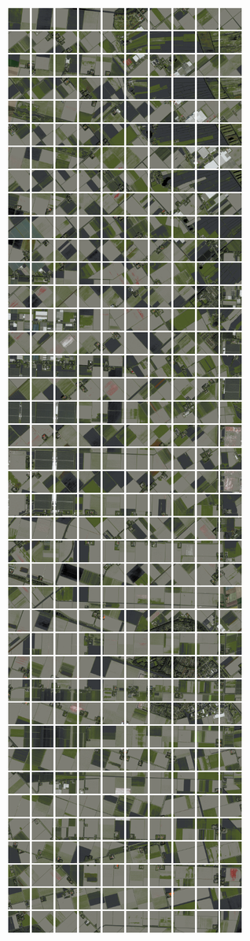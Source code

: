 <html>
<div>
<img src="https://github.com/HakkaTjakka/NL_TILE_MAP/blob/main/18/634/-1058/r.6340.-10580.png" height="44" width="44">
<img src="https://github.com/HakkaTjakka/NL_TILE_MAP/blob/main/18/634/-1058/r.6341.-10580.png" height="44" width="44">
<img src="https://github.com/HakkaTjakka/NL_TILE_MAP/blob/main/18/634/-1058/r.6342.-10580.png" height="44" width="44">
<img src="https://github.com/HakkaTjakka/NL_TILE_MAP/blob/main/18/634/-1058/r.6343.-10580.png" height="44" width="44">
<img src="https://github.com/HakkaTjakka/NL_TILE_MAP/blob/main/18/634/-1058/r.6344.-10580.png" height="44" width="44">
<img src="https://github.com/HakkaTjakka/NL_TILE_MAP/blob/main/18/634/-1058/r.6345.-10580.png" height="44" width="44">
<img src="https://github.com/HakkaTjakka/NL_TILE_MAP/blob/main/18/634/-1058/r.6346.-10580.png" height="44" width="44">
<img src="https://github.com/HakkaTjakka/NL_TILE_MAP/blob/main/18/634/-1058/r.6347.-10580.png" height="44" width="44">
<img src="https://github.com/HakkaTjakka/NL_TILE_MAP/blob/main/18/634/-1058/r.6348.-10580.png" height="44" width="44">
<img src="https://github.com/HakkaTjakka/NL_TILE_MAP/blob/main/18/634/-1058/r.6349.-10580.png" height="44" width="44">
<img src="https://github.com/HakkaTjakka/NL_TILE_MAP/blob/main/18/635/-1058/r.6350.-10580.png" height="44" width="44">
<img src="https://github.com/HakkaTjakka/NL_TILE_MAP/blob/main/18/635/-1058/r.6351.-10580.png" height="44" width="44">
<img src="https://github.com/HakkaTjakka/NL_TILE_MAP/blob/main/18/635/-1058/r.6352.-10580.png" height="44" width="44">
<img src="https://github.com/HakkaTjakka/NL_TILE_MAP/blob/main/18/635/-1058/r.6353.-10580.png" height="44" width="44">
<img src="https://github.com/HakkaTjakka/NL_TILE_MAP/blob/main/18/635/-1058/r.6354.-10580.png" height="44" width="44">
<img src="https://github.com/HakkaTjakka/NL_TILE_MAP/blob/main/18/635/-1058/r.6355.-10580.png" height="44" width="44">
<img src="https://github.com/HakkaTjakka/NL_TILE_MAP/blob/main/18/635/-1058/r.6356.-10580.png" height="44" width="44">
<img src="https://github.com/HakkaTjakka/NL_TILE_MAP/blob/main/18/635/-1058/r.6357.-10580.png" height="44" width="44">
<img src="https://github.com/HakkaTjakka/NL_TILE_MAP/blob/main/18/635/-1058/r.6358.-10580.png" height="44" width="44">
<img src="https://github.com/HakkaTjakka/NL_TILE_MAP/blob/main/18/635/-1058/r.6359.-10580.png" height="44" width="44">
<br>
<img src="https://github.com/HakkaTjakka/NL_TILE_MAP/blob/main/18/634/-1058/r.6340.-10579.png" height="44" width="44">
<img src="https://github.com/HakkaTjakka/NL_TILE_MAP/blob/main/18/634/-1058/r.6341.-10579.png" height="44" width="44">
<img src="https://github.com/HakkaTjakka/NL_TILE_MAP/blob/main/18/634/-1058/r.6342.-10579.png" height="44" width="44">
<img src="https://github.com/HakkaTjakka/NL_TILE_MAP/blob/main/18/634/-1058/r.6343.-10579.png" height="44" width="44">
<img src="https://github.com/HakkaTjakka/NL_TILE_MAP/blob/main/18/634/-1058/r.6344.-10579.png" height="44" width="44">
<img src="https://github.com/HakkaTjakka/NL_TILE_MAP/blob/main/18/634/-1058/r.6345.-10579.png" height="44" width="44">
<img src="https://github.com/HakkaTjakka/NL_TILE_MAP/blob/main/18/634/-1058/r.6346.-10579.png" height="44" width="44">
<img src="https://github.com/HakkaTjakka/NL_TILE_MAP/blob/main/18/634/-1058/r.6347.-10579.png" height="44" width="44">
<img src="https://github.com/HakkaTjakka/NL_TILE_MAP/blob/main/18/634/-1058/r.6348.-10579.png" height="44" width="44">
<img src="https://github.com/HakkaTjakka/NL_TILE_MAP/blob/main/18/634/-1058/r.6349.-10579.png" height="44" width="44">
<img src="https://github.com/HakkaTjakka/NL_TILE_MAP/blob/main/18/635/-1058/r.6350.-10579.png" height="44" width="44">
<img src="https://github.com/HakkaTjakka/NL_TILE_MAP/blob/main/18/635/-1058/r.6351.-10579.png" height="44" width="44">
<img src="https://github.com/HakkaTjakka/NL_TILE_MAP/blob/main/18/635/-1058/r.6352.-10579.png" height="44" width="44">
<img src="https://github.com/HakkaTjakka/NL_TILE_MAP/blob/main/18/635/-1058/r.6353.-10579.png" height="44" width="44">
<img src="https://github.com/HakkaTjakka/NL_TILE_MAP/blob/main/18/635/-1058/r.6354.-10579.png" height="44" width="44">
<img src="https://github.com/HakkaTjakka/NL_TILE_MAP/blob/main/18/635/-1058/r.6355.-10579.png" height="44" width="44">
<img src="https://github.com/HakkaTjakka/NL_TILE_MAP/blob/main/18/635/-1058/r.6356.-10579.png" height="44" width="44">
<img src="https://github.com/HakkaTjakka/NL_TILE_MAP/blob/main/18/635/-1058/r.6357.-10579.png" height="44" width="44">
<img src="https://github.com/HakkaTjakka/NL_TILE_MAP/blob/main/18/635/-1058/r.6358.-10579.png" height="44" width="44">
<img src="https://github.com/HakkaTjakka/NL_TILE_MAP/blob/main/18/635/-1058/r.6359.-10579.png" height="44" width="44">
<br>
<img src="https://github.com/HakkaTjakka/NL_TILE_MAP/blob/main/18/634/-1058/r.6340.-10578.png" height="44" width="44">
<img src="https://github.com/HakkaTjakka/NL_TILE_MAP/blob/main/18/634/-1058/r.6341.-10578.png" height="44" width="44">
<img src="https://github.com/HakkaTjakka/NL_TILE_MAP/blob/main/18/634/-1058/r.6342.-10578.png" height="44" width="44">
<img src="https://github.com/HakkaTjakka/NL_TILE_MAP/blob/main/18/634/-1058/r.6343.-10578.png" height="44" width="44">
<img src="https://github.com/HakkaTjakka/NL_TILE_MAP/blob/main/18/634/-1058/r.6344.-10578.png" height="44" width="44">
<img src="https://github.com/HakkaTjakka/NL_TILE_MAP/blob/main/18/634/-1058/r.6345.-10578.png" height="44" width="44">
<img src="https://github.com/HakkaTjakka/NL_TILE_MAP/blob/main/18/634/-1058/r.6346.-10578.png" height="44" width="44">
<img src="https://github.com/HakkaTjakka/NL_TILE_MAP/blob/main/18/634/-1058/r.6347.-10578.png" height="44" width="44">
<img src="https://github.com/HakkaTjakka/NL_TILE_MAP/blob/main/18/634/-1058/r.6348.-10578.png" height="44" width="44">
<img src="https://github.com/HakkaTjakka/NL_TILE_MAP/blob/main/18/634/-1058/r.6349.-10578.png" height="44" width="44">
<img src="https://github.com/HakkaTjakka/NL_TILE_MAP/blob/main/18/635/-1058/r.6350.-10578.png" height="44" width="44">
<img src="https://github.com/HakkaTjakka/NL_TILE_MAP/blob/main/18/635/-1058/r.6351.-10578.png" height="44" width="44">
<img src="https://github.com/HakkaTjakka/NL_TILE_MAP/blob/main/18/635/-1058/r.6352.-10578.png" height="44" width="44">
<img src="https://github.com/HakkaTjakka/NL_TILE_MAP/blob/main/18/635/-1058/r.6353.-10578.png" height="44" width="44">
<img src="https://github.com/HakkaTjakka/NL_TILE_MAP/blob/main/18/635/-1058/r.6354.-10578.png" height="44" width="44">
<img src="https://github.com/HakkaTjakka/NL_TILE_MAP/blob/main/18/635/-1058/r.6355.-10578.png" height="44" width="44">
<img src="https://github.com/HakkaTjakka/NL_TILE_MAP/blob/main/18/635/-1058/r.6356.-10578.png" height="44" width="44">
<img src="https://github.com/HakkaTjakka/NL_TILE_MAP/blob/main/18/635/-1058/r.6357.-10578.png" height="44" width="44">
<img src="https://github.com/HakkaTjakka/NL_TILE_MAP/blob/main/18/635/-1058/r.6358.-10578.png" height="44" width="44">
<img src="https://github.com/HakkaTjakka/NL_TILE_MAP/blob/main/18/635/-1058/r.6359.-10578.png" height="44" width="44">
<br>
<img src="https://github.com/HakkaTjakka/NL_TILE_MAP/blob/main/18/634/-1058/r.6340.-10577.png" height="44" width="44">
<img src="https://github.com/HakkaTjakka/NL_TILE_MAP/blob/main/18/634/-1058/r.6341.-10577.png" height="44" width="44">
<img src="https://github.com/HakkaTjakka/NL_TILE_MAP/blob/main/18/634/-1058/r.6342.-10577.png" height="44" width="44">
<img src="https://github.com/HakkaTjakka/NL_TILE_MAP/blob/main/18/634/-1058/r.6343.-10577.png" height="44" width="44">
<img src="https://github.com/HakkaTjakka/NL_TILE_MAP/blob/main/18/634/-1058/r.6344.-10577.png" height="44" width="44">
<img src="https://github.com/HakkaTjakka/NL_TILE_MAP/blob/main/18/634/-1058/r.6345.-10577.png" height="44" width="44">
<img src="https://github.com/HakkaTjakka/NL_TILE_MAP/blob/main/18/634/-1058/r.6346.-10577.png" height="44" width="44">
<img src="https://github.com/HakkaTjakka/NL_TILE_MAP/blob/main/18/634/-1058/r.6347.-10577.png" height="44" width="44">
<img src="https://github.com/HakkaTjakka/NL_TILE_MAP/blob/main/18/634/-1058/r.6348.-10577.png" height="44" width="44">
<img src="https://github.com/HakkaTjakka/NL_TILE_MAP/blob/main/18/634/-1058/r.6349.-10577.png" height="44" width="44">
<img src="https://github.com/HakkaTjakka/NL_TILE_MAP/blob/main/18/635/-1058/r.6350.-10577.png" height="44" width="44">
<img src="https://github.com/HakkaTjakka/NL_TILE_MAP/blob/main/18/635/-1058/r.6351.-10577.png" height="44" width="44">
<img src="https://github.com/HakkaTjakka/NL_TILE_MAP/blob/main/18/635/-1058/r.6352.-10577.png" height="44" width="44">
<img src="https://github.com/HakkaTjakka/NL_TILE_MAP/blob/main/18/635/-1058/r.6353.-10577.png" height="44" width="44">
<img src="https://github.com/HakkaTjakka/NL_TILE_MAP/blob/main/18/635/-1058/r.6354.-10577.png" height="44" width="44">
<img src="https://github.com/HakkaTjakka/NL_TILE_MAP/blob/main/18/635/-1058/r.6355.-10577.png" height="44" width="44">
<img src="https://github.com/HakkaTjakka/NL_TILE_MAP/blob/main/18/635/-1058/r.6356.-10577.png" height="44" width="44">
<img src="https://github.com/HakkaTjakka/NL_TILE_MAP/blob/main/18/635/-1058/r.6357.-10577.png" height="44" width="44">
<img src="https://github.com/HakkaTjakka/NL_TILE_MAP/blob/main/18/635/-1058/r.6358.-10577.png" height="44" width="44">
<img src="https://github.com/HakkaTjakka/NL_TILE_MAP/blob/main/18/635/-1058/r.6359.-10577.png" height="44" width="44">
<br>
<img src="https://github.com/HakkaTjakka/NL_TILE_MAP/blob/main/18/634/-1058/r.6340.-10576.png" height="44" width="44">
<img src="https://github.com/HakkaTjakka/NL_TILE_MAP/blob/main/18/634/-1058/r.6341.-10576.png" height="44" width="44">
<img src="https://github.com/HakkaTjakka/NL_TILE_MAP/blob/main/18/634/-1058/r.6342.-10576.png" height="44" width="44">
<img src="https://github.com/HakkaTjakka/NL_TILE_MAP/blob/main/18/634/-1058/r.6343.-10576.png" height="44" width="44">
<img src="https://github.com/HakkaTjakka/NL_TILE_MAP/blob/main/18/634/-1058/r.6344.-10576.png" height="44" width="44">
<img src="https://github.com/HakkaTjakka/NL_TILE_MAP/blob/main/18/634/-1058/r.6345.-10576.png" height="44" width="44">
<img src="https://github.com/HakkaTjakka/NL_TILE_MAP/blob/main/18/634/-1058/r.6346.-10576.png" height="44" width="44">
<img src="https://github.com/HakkaTjakka/NL_TILE_MAP/blob/main/18/634/-1058/r.6347.-10576.png" height="44" width="44">
<img src="https://github.com/HakkaTjakka/NL_TILE_MAP/blob/main/18/634/-1058/r.6348.-10576.png" height="44" width="44">
<img src="https://github.com/HakkaTjakka/NL_TILE_MAP/blob/main/18/634/-1058/r.6349.-10576.png" height="44" width="44">
<img src="https://github.com/HakkaTjakka/NL_TILE_MAP/blob/main/18/635/-1058/r.6350.-10576.png" height="44" width="44">
<img src="https://github.com/HakkaTjakka/NL_TILE_MAP/blob/main/18/635/-1058/r.6351.-10576.png" height="44" width="44">
<img src="https://github.com/HakkaTjakka/NL_TILE_MAP/blob/main/18/635/-1058/r.6352.-10576.png" height="44" width="44">
<img src="https://github.com/HakkaTjakka/NL_TILE_MAP/blob/main/18/635/-1058/r.6353.-10576.png" height="44" width="44">
<img src="https://github.com/HakkaTjakka/NL_TILE_MAP/blob/main/18/635/-1058/r.6354.-10576.png" height="44" width="44">
<img src="https://github.com/HakkaTjakka/NL_TILE_MAP/blob/main/18/635/-1058/r.6355.-10576.png" height="44" width="44">
<img src="https://github.com/HakkaTjakka/NL_TILE_MAP/blob/main/18/635/-1058/r.6356.-10576.png" height="44" width="44">
<img src="https://github.com/HakkaTjakka/NL_TILE_MAP/blob/main/18/635/-1058/r.6357.-10576.png" height="44" width="44">
<img src="https://github.com/HakkaTjakka/NL_TILE_MAP/blob/main/18/635/-1058/r.6358.-10576.png" height="44" width="44">
<img src="https://github.com/HakkaTjakka/NL_TILE_MAP/blob/main/18/635/-1058/r.6359.-10576.png" height="44" width="44">
<br>
<img src="https://github.com/HakkaTjakka/NL_TILE_MAP/blob/main/18/634/-1058/r.6340.-10575.png" height="44" width="44">
<img src="https://github.com/HakkaTjakka/NL_TILE_MAP/blob/main/18/634/-1058/r.6341.-10575.png" height="44" width="44">
<img src="https://github.com/HakkaTjakka/NL_TILE_MAP/blob/main/18/634/-1058/r.6342.-10575.png" height="44" width="44">
<img src="https://github.com/HakkaTjakka/NL_TILE_MAP/blob/main/18/634/-1058/r.6343.-10575.png" height="44" width="44">
<img src="https://github.com/HakkaTjakka/NL_TILE_MAP/blob/main/18/634/-1058/r.6344.-10575.png" height="44" width="44">
<img src="https://github.com/HakkaTjakka/NL_TILE_MAP/blob/main/18/634/-1058/r.6345.-10575.png" height="44" width="44">
<img src="https://github.com/HakkaTjakka/NL_TILE_MAP/blob/main/18/634/-1058/r.6346.-10575.png" height="44" width="44">
<img src="https://github.com/HakkaTjakka/NL_TILE_MAP/blob/main/18/634/-1058/r.6347.-10575.png" height="44" width="44">
<img src="https://github.com/HakkaTjakka/NL_TILE_MAP/blob/main/18/634/-1058/r.6348.-10575.png" height="44" width="44">
<img src="https://github.com/HakkaTjakka/NL_TILE_MAP/blob/main/18/634/-1058/r.6349.-10575.png" height="44" width="44">
<img src="https://github.com/HakkaTjakka/NL_TILE_MAP/blob/main/18/635/-1058/r.6350.-10575.png" height="44" width="44">
<img src="https://github.com/HakkaTjakka/NL_TILE_MAP/blob/main/18/635/-1058/r.6351.-10575.png" height="44" width="44">
<img src="https://github.com/HakkaTjakka/NL_TILE_MAP/blob/main/18/635/-1058/r.6352.-10575.png" height="44" width="44">
<img src="https://github.com/HakkaTjakka/NL_TILE_MAP/blob/main/18/635/-1058/r.6353.-10575.png" height="44" width="44">
<img src="https://github.com/HakkaTjakka/NL_TILE_MAP/blob/main/18/635/-1058/r.6354.-10575.png" height="44" width="44">
<img src="https://github.com/HakkaTjakka/NL_TILE_MAP/blob/main/18/635/-1058/r.6355.-10575.png" height="44" width="44">
<img src="https://github.com/HakkaTjakka/NL_TILE_MAP/blob/main/18/635/-1058/r.6356.-10575.png" height="44" width="44">
<img src="https://github.com/HakkaTjakka/NL_TILE_MAP/blob/main/18/635/-1058/r.6357.-10575.png" height="44" width="44">
<img src="https://github.com/HakkaTjakka/NL_TILE_MAP/blob/main/18/635/-1058/r.6358.-10575.png" height="44" width="44">
<img src="https://github.com/HakkaTjakka/NL_TILE_MAP/blob/main/18/635/-1058/r.6359.-10575.png" height="44" width="44">
<br>
<img src="https://github.com/HakkaTjakka/NL_TILE_MAP/blob/main/18/634/-1058/r.6340.-10574.png" height="44" width="44">
<img src="https://github.com/HakkaTjakka/NL_TILE_MAP/blob/main/18/634/-1058/r.6341.-10574.png" height="44" width="44">
<img src="https://github.com/HakkaTjakka/NL_TILE_MAP/blob/main/18/634/-1058/r.6342.-10574.png" height="44" width="44">
<img src="https://github.com/HakkaTjakka/NL_TILE_MAP/blob/main/18/634/-1058/r.6343.-10574.png" height="44" width="44">
<img src="https://github.com/HakkaTjakka/NL_TILE_MAP/blob/main/18/634/-1058/r.6344.-10574.png" height="44" width="44">
<img src="https://github.com/HakkaTjakka/NL_TILE_MAP/blob/main/18/634/-1058/r.6345.-10574.png" height="44" width="44">
<img src="https://github.com/HakkaTjakka/NL_TILE_MAP/blob/main/18/634/-1058/r.6346.-10574.png" height="44" width="44">
<img src="https://github.com/HakkaTjakka/NL_TILE_MAP/blob/main/18/634/-1058/r.6347.-10574.png" height="44" width="44">
<img src="https://github.com/HakkaTjakka/NL_TILE_MAP/blob/main/18/634/-1058/r.6348.-10574.png" height="44" width="44">
<img src="https://github.com/HakkaTjakka/NL_TILE_MAP/blob/main/18/634/-1058/r.6349.-10574.png" height="44" width="44">
<img src="https://github.com/HakkaTjakka/NL_TILE_MAP/blob/main/18/635/-1058/r.6350.-10574.png" height="44" width="44">
<img src="https://github.com/HakkaTjakka/NL_TILE_MAP/blob/main/18/635/-1058/r.6351.-10574.png" height="44" width="44">
<img src="https://github.com/HakkaTjakka/NL_TILE_MAP/blob/main/18/635/-1058/r.6352.-10574.png" height="44" width="44">
<img src="https://github.com/HakkaTjakka/NL_TILE_MAP/blob/main/18/635/-1058/r.6353.-10574.png" height="44" width="44">
<img src="https://github.com/HakkaTjakka/NL_TILE_MAP/blob/main/18/635/-1058/r.6354.-10574.png" height="44" width="44">
<img src="https://github.com/HakkaTjakka/NL_TILE_MAP/blob/main/18/635/-1058/r.6355.-10574.png" height="44" width="44">
<img src="https://github.com/HakkaTjakka/NL_TILE_MAP/blob/main/18/635/-1058/r.6356.-10574.png" height="44" width="44">
<img src="https://github.com/HakkaTjakka/NL_TILE_MAP/blob/main/18/635/-1058/r.6357.-10574.png" height="44" width="44">
<img src="https://github.com/HakkaTjakka/NL_TILE_MAP/blob/main/18/635/-1058/r.6358.-10574.png" height="44" width="44">
<img src="https://github.com/HakkaTjakka/NL_TILE_MAP/blob/main/18/635/-1058/r.6359.-10574.png" height="44" width="44">
<br>
<img src="https://github.com/HakkaTjakka/NL_TILE_MAP/blob/main/18/634/-1058/r.6340.-10573.png" height="44" width="44">
<img src="https://github.com/HakkaTjakka/NL_TILE_MAP/blob/main/18/634/-1058/r.6341.-10573.png" height="44" width="44">
<img src="https://github.com/HakkaTjakka/NL_TILE_MAP/blob/main/18/634/-1058/r.6342.-10573.png" height="44" width="44">
<img src="https://github.com/HakkaTjakka/NL_TILE_MAP/blob/main/18/634/-1058/r.6343.-10573.png" height="44" width="44">
<img src="https://github.com/HakkaTjakka/NL_TILE_MAP/blob/main/18/634/-1058/r.6344.-10573.png" height="44" width="44">
<img src="https://github.com/HakkaTjakka/NL_TILE_MAP/blob/main/18/634/-1058/r.6345.-10573.png" height="44" width="44">
<img src="https://github.com/HakkaTjakka/NL_TILE_MAP/blob/main/18/634/-1058/r.6346.-10573.png" height="44" width="44">
<img src="https://github.com/HakkaTjakka/NL_TILE_MAP/blob/main/18/634/-1058/r.6347.-10573.png" height="44" width="44">
<img src="https://github.com/HakkaTjakka/NL_TILE_MAP/blob/main/18/634/-1058/r.6348.-10573.png" height="44" width="44">
<img src="https://github.com/HakkaTjakka/NL_TILE_MAP/blob/main/18/634/-1058/r.6349.-10573.png" height="44" width="44">
<img src="https://github.com/HakkaTjakka/NL_TILE_MAP/blob/main/18/635/-1058/r.6350.-10573.png" height="44" width="44">
<img src="https://github.com/HakkaTjakka/NL_TILE_MAP/blob/main/18/635/-1058/r.6351.-10573.png" height="44" width="44">
<img src="https://github.com/HakkaTjakka/NL_TILE_MAP/blob/main/18/635/-1058/r.6352.-10573.png" height="44" width="44">
<img src="https://github.com/HakkaTjakka/NL_TILE_MAP/blob/main/18/635/-1058/r.6353.-10573.png" height="44" width="44">
<img src="https://github.com/HakkaTjakka/NL_TILE_MAP/blob/main/18/635/-1058/r.6354.-10573.png" height="44" width="44">
<img src="https://github.com/HakkaTjakka/NL_TILE_MAP/blob/main/18/635/-1058/r.6355.-10573.png" height="44" width="44">
<img src="https://github.com/HakkaTjakka/NL_TILE_MAP/blob/main/18/635/-1058/r.6356.-10573.png" height="44" width="44">
<img src="https://github.com/HakkaTjakka/NL_TILE_MAP/blob/main/18/635/-1058/r.6357.-10573.png" height="44" width="44">
<img src="https://github.com/HakkaTjakka/NL_TILE_MAP/blob/main/18/635/-1058/r.6358.-10573.png" height="44" width="44">
<img src="https://github.com/HakkaTjakka/NL_TILE_MAP/blob/main/18/635/-1058/r.6359.-10573.png" height="44" width="44">
<br>
<img src="https://github.com/HakkaTjakka/NL_TILE_MAP/blob/main/18/634/-1058/r.6340.-10572.png" height="44" width="44">
<img src="https://github.com/HakkaTjakka/NL_TILE_MAP/blob/main/18/634/-1058/r.6341.-10572.png" height="44" width="44">
<img src="https://github.com/HakkaTjakka/NL_TILE_MAP/blob/main/18/634/-1058/r.6342.-10572.png" height="44" width="44">
<img src="https://github.com/HakkaTjakka/NL_TILE_MAP/blob/main/18/634/-1058/r.6343.-10572.png" height="44" width="44">
<img src="https://github.com/HakkaTjakka/NL_TILE_MAP/blob/main/18/634/-1058/r.6344.-10572.png" height="44" width="44">
<img src="https://github.com/HakkaTjakka/NL_TILE_MAP/blob/main/18/634/-1058/r.6345.-10572.png" height="44" width="44">
<img src="https://github.com/HakkaTjakka/NL_TILE_MAP/blob/main/18/634/-1058/r.6346.-10572.png" height="44" width="44">
<img src="https://github.com/HakkaTjakka/NL_TILE_MAP/blob/main/18/634/-1058/r.6347.-10572.png" height="44" width="44">
<img src="https://github.com/HakkaTjakka/NL_TILE_MAP/blob/main/18/634/-1058/r.6348.-10572.png" height="44" width="44">
<img src="https://github.com/HakkaTjakka/NL_TILE_MAP/blob/main/18/634/-1058/r.6349.-10572.png" height="44" width="44">
<img src="https://github.com/HakkaTjakka/NL_TILE_MAP/blob/main/18/635/-1058/r.6350.-10572.png" height="44" width="44">
<img src="https://github.com/HakkaTjakka/NL_TILE_MAP/blob/main/18/635/-1058/r.6351.-10572.png" height="44" width="44">
<img src="https://github.com/HakkaTjakka/NL_TILE_MAP/blob/main/18/635/-1058/r.6352.-10572.png" height="44" width="44">
<img src="https://github.com/HakkaTjakka/NL_TILE_MAP/blob/main/18/635/-1058/r.6353.-10572.png" height="44" width="44">
<img src="https://github.com/HakkaTjakka/NL_TILE_MAP/blob/main/18/635/-1058/r.6354.-10572.png" height="44" width="44">
<img src="https://github.com/HakkaTjakka/NL_TILE_MAP/blob/main/18/635/-1058/r.6355.-10572.png" height="44" width="44">
<img src="https://github.com/HakkaTjakka/NL_TILE_MAP/blob/main/18/635/-1058/r.6356.-10572.png" height="44" width="44">
<img src="https://github.com/HakkaTjakka/NL_TILE_MAP/blob/main/18/635/-1058/r.6357.-10572.png" height="44" width="44">
<img src="https://github.com/HakkaTjakka/NL_TILE_MAP/blob/main/18/635/-1058/r.6358.-10572.png" height="44" width="44">
<img src="https://github.com/HakkaTjakka/NL_TILE_MAP/blob/main/18/635/-1058/r.6359.-10572.png" height="44" width="44">
<br>
<img src="https://github.com/HakkaTjakka/NL_TILE_MAP/blob/main/18/634/-1058/r.6340.-10571.png" height="44" width="44">
<img src="https://github.com/HakkaTjakka/NL_TILE_MAP/blob/main/18/634/-1058/r.6341.-10571.png" height="44" width="44">
<img src="https://github.com/HakkaTjakka/NL_TILE_MAP/blob/main/18/634/-1058/r.6342.-10571.png" height="44" width="44">
<img src="https://github.com/HakkaTjakka/NL_TILE_MAP/blob/main/18/634/-1058/r.6343.-10571.png" height="44" width="44">
<img src="https://github.com/HakkaTjakka/NL_TILE_MAP/blob/main/18/634/-1058/r.6344.-10571.png" height="44" width="44">
<img src="https://github.com/HakkaTjakka/NL_TILE_MAP/blob/main/18/634/-1058/r.6345.-10571.png" height="44" width="44">
<img src="https://github.com/HakkaTjakka/NL_TILE_MAP/blob/main/18/634/-1058/r.6346.-10571.png" height="44" width="44">
<img src="https://github.com/HakkaTjakka/NL_TILE_MAP/blob/main/18/634/-1058/r.6347.-10571.png" height="44" width="44">
<img src="https://github.com/HakkaTjakka/NL_TILE_MAP/blob/main/18/634/-1058/r.6348.-10571.png" height="44" width="44">
<img src="https://github.com/HakkaTjakka/NL_TILE_MAP/blob/main/18/634/-1058/r.6349.-10571.png" height="44" width="44">
<img src="https://github.com/HakkaTjakka/NL_TILE_MAP/blob/main/18/635/-1058/r.6350.-10571.png" height="44" width="44">
<img src="https://github.com/HakkaTjakka/NL_TILE_MAP/blob/main/18/635/-1058/r.6351.-10571.png" height="44" width="44">
<img src="https://github.com/HakkaTjakka/NL_TILE_MAP/blob/main/18/635/-1058/r.6352.-10571.png" height="44" width="44">
<img src="https://github.com/HakkaTjakka/NL_TILE_MAP/blob/main/18/635/-1058/r.6353.-10571.png" height="44" width="44">
<img src="https://github.com/HakkaTjakka/NL_TILE_MAP/blob/main/18/635/-1058/r.6354.-10571.png" height="44" width="44">
<img src="https://github.com/HakkaTjakka/NL_TILE_MAP/blob/main/18/635/-1058/r.6355.-10571.png" height="44" width="44">
<img src="https://github.com/HakkaTjakka/NL_TILE_MAP/blob/main/18/635/-1058/r.6356.-10571.png" height="44" width="44">
<img src="https://github.com/HakkaTjakka/NL_TILE_MAP/blob/main/18/635/-1058/r.6357.-10571.png" height="44" width="44">
<img src="https://github.com/HakkaTjakka/NL_TILE_MAP/blob/main/18/635/-1058/r.6358.-10571.png" height="44" width="44">
<img src="https://github.com/HakkaTjakka/NL_TILE_MAP/blob/main/18/635/-1058/r.6359.-10571.png" height="44" width="44">
<br>
<img src="https://github.com/HakkaTjakka/NL_TILE_MAP/blob/main/18/634/-1057/r.6340.-10570.png" height="44" width="44">
<img src="https://github.com/HakkaTjakka/NL_TILE_MAP/blob/main/18/634/-1057/r.6341.-10570.png" height="44" width="44">
<img src="https://github.com/HakkaTjakka/NL_TILE_MAP/blob/main/18/634/-1057/r.6342.-10570.png" height="44" width="44">
<img src="https://github.com/HakkaTjakka/NL_TILE_MAP/blob/main/18/634/-1057/r.6343.-10570.png" height="44" width="44">
<img src="https://github.com/HakkaTjakka/NL_TILE_MAP/blob/main/18/634/-1057/r.6344.-10570.png" height="44" width="44">
<img src="https://github.com/HakkaTjakka/NL_TILE_MAP/blob/main/18/634/-1057/r.6345.-10570.png" height="44" width="44">
<img src="https://github.com/HakkaTjakka/NL_TILE_MAP/blob/main/18/634/-1057/r.6346.-10570.png" height="44" width="44">
<img src="https://github.com/HakkaTjakka/NL_TILE_MAP/blob/main/18/634/-1057/r.6347.-10570.png" height="44" width="44">
<img src="https://github.com/HakkaTjakka/NL_TILE_MAP/blob/main/18/634/-1057/r.6348.-10570.png" height="44" width="44">
<img src="https://github.com/HakkaTjakka/NL_TILE_MAP/blob/main/18/634/-1057/r.6349.-10570.png" height="44" width="44">
<img src="https://github.com/HakkaTjakka/NL_TILE_MAP/blob/main/18/635/-1057/r.6350.-10570.png" height="44" width="44">
<img src="https://github.com/HakkaTjakka/NL_TILE_MAP/blob/main/18/635/-1057/r.6351.-10570.png" height="44" width="44">
<img src="https://github.com/HakkaTjakka/NL_TILE_MAP/blob/main/18/635/-1057/r.6352.-10570.png" height="44" width="44">
<img src="https://github.com/HakkaTjakka/NL_TILE_MAP/blob/main/18/635/-1057/r.6353.-10570.png" height="44" width="44">
<img src="https://github.com/HakkaTjakka/NL_TILE_MAP/blob/main/18/635/-1057/r.6354.-10570.png" height="44" width="44">
<img src="https://github.com/HakkaTjakka/NL_TILE_MAP/blob/main/18/635/-1057/r.6355.-10570.png" height="44" width="44">
<img src="https://github.com/HakkaTjakka/NL_TILE_MAP/blob/main/18/635/-1057/r.6356.-10570.png" height="44" width="44">
<img src="https://github.com/HakkaTjakka/NL_TILE_MAP/blob/main/18/635/-1057/r.6357.-10570.png" height="44" width="44">
<img src="https://github.com/HakkaTjakka/NL_TILE_MAP/blob/main/18/635/-1057/r.6358.-10570.png" height="44" width="44">
<img src="https://github.com/HakkaTjakka/NL_TILE_MAP/blob/main/18/635/-1057/r.6359.-10570.png" height="44" width="44">
<br>
<img src="https://github.com/HakkaTjakka/NL_TILE_MAP/blob/main/18/634/-1057/r.6340.-10569.png" height="44" width="44">
<img src="https://github.com/HakkaTjakka/NL_TILE_MAP/blob/main/18/634/-1057/r.6341.-10569.png" height="44" width="44">
<img src="https://github.com/HakkaTjakka/NL_TILE_MAP/blob/main/18/634/-1057/r.6342.-10569.png" height="44" width="44">
<img src="https://github.com/HakkaTjakka/NL_TILE_MAP/blob/main/18/634/-1057/r.6343.-10569.png" height="44" width="44">
<img src="https://github.com/HakkaTjakka/NL_TILE_MAP/blob/main/18/634/-1057/r.6344.-10569.png" height="44" width="44">
<img src="https://github.com/HakkaTjakka/NL_TILE_MAP/blob/main/18/634/-1057/r.6345.-10569.png" height="44" width="44">
<img src="https://github.com/HakkaTjakka/NL_TILE_MAP/blob/main/18/634/-1057/r.6346.-10569.png" height="44" width="44">
<img src="https://github.com/HakkaTjakka/NL_TILE_MAP/blob/main/18/634/-1057/r.6347.-10569.png" height="44" width="44">
<img src="https://github.com/HakkaTjakka/NL_TILE_MAP/blob/main/18/634/-1057/r.6348.-10569.png" height="44" width="44">
<img src="https://github.com/HakkaTjakka/NL_TILE_MAP/blob/main/18/634/-1057/r.6349.-10569.png" height="44" width="44">
<img src="https://github.com/HakkaTjakka/NL_TILE_MAP/blob/main/18/635/-1057/r.6350.-10569.png" height="44" width="44">
<img src="https://github.com/HakkaTjakka/NL_TILE_MAP/blob/main/18/635/-1057/r.6351.-10569.png" height="44" width="44">
<img src="https://github.com/HakkaTjakka/NL_TILE_MAP/blob/main/18/635/-1057/r.6352.-10569.png" height="44" width="44">
<img src="https://github.com/HakkaTjakka/NL_TILE_MAP/blob/main/18/635/-1057/r.6353.-10569.png" height="44" width="44">
<img src="https://github.com/HakkaTjakka/NL_TILE_MAP/blob/main/18/635/-1057/r.6354.-10569.png" height="44" width="44">
<img src="https://github.com/HakkaTjakka/NL_TILE_MAP/blob/main/18/635/-1057/r.6355.-10569.png" height="44" width="44">
<img src="https://github.com/HakkaTjakka/NL_TILE_MAP/blob/main/18/635/-1057/r.6356.-10569.png" height="44" width="44">
<img src="https://github.com/HakkaTjakka/NL_TILE_MAP/blob/main/18/635/-1057/r.6357.-10569.png" height="44" width="44">
<img src="https://github.com/HakkaTjakka/NL_TILE_MAP/blob/main/18/635/-1057/r.6358.-10569.png" height="44" width="44">
<img src="https://github.com/HakkaTjakka/NL_TILE_MAP/blob/main/18/635/-1057/r.6359.-10569.png" height="44" width="44">
<br>
<img src="https://github.com/HakkaTjakka/NL_TILE_MAP/blob/main/18/634/-1057/r.6340.-10568.png" height="44" width="44">
<img src="https://github.com/HakkaTjakka/NL_TILE_MAP/blob/main/18/634/-1057/r.6341.-10568.png" height="44" width="44">
<img src="https://github.com/HakkaTjakka/NL_TILE_MAP/blob/main/18/634/-1057/r.6342.-10568.png" height="44" width="44">
<img src="https://github.com/HakkaTjakka/NL_TILE_MAP/blob/main/18/634/-1057/r.6343.-10568.png" height="44" width="44">
<img src="https://github.com/HakkaTjakka/NL_TILE_MAP/blob/main/18/634/-1057/r.6344.-10568.png" height="44" width="44">
<img src="https://github.com/HakkaTjakka/NL_TILE_MAP/blob/main/18/634/-1057/r.6345.-10568.png" height="44" width="44">
<img src="https://github.com/HakkaTjakka/NL_TILE_MAP/blob/main/18/634/-1057/r.6346.-10568.png" height="44" width="44">
<img src="https://github.com/HakkaTjakka/NL_TILE_MAP/blob/main/18/634/-1057/r.6347.-10568.png" height="44" width="44">
<img src="https://github.com/HakkaTjakka/NL_TILE_MAP/blob/main/18/634/-1057/r.6348.-10568.png" height="44" width="44">
<img src="https://github.com/HakkaTjakka/NL_TILE_MAP/blob/main/18/634/-1057/r.6349.-10568.png" height="44" width="44">
<img src="https://github.com/HakkaTjakka/NL_TILE_MAP/blob/main/18/635/-1057/r.6350.-10568.png" height="44" width="44">
<img src="https://github.com/HakkaTjakka/NL_TILE_MAP/blob/main/18/635/-1057/r.6351.-10568.png" height="44" width="44">
<img src="https://github.com/HakkaTjakka/NL_TILE_MAP/blob/main/18/635/-1057/r.6352.-10568.png" height="44" width="44">
<img src="https://github.com/HakkaTjakka/NL_TILE_MAP/blob/main/18/635/-1057/r.6353.-10568.png" height="44" width="44">
<img src="https://github.com/HakkaTjakka/NL_TILE_MAP/blob/main/18/635/-1057/r.6354.-10568.png" height="44" width="44">
<img src="https://github.com/HakkaTjakka/NL_TILE_MAP/blob/main/18/635/-1057/r.6355.-10568.png" height="44" width="44">
<img src="https://github.com/HakkaTjakka/NL_TILE_MAP/blob/main/18/635/-1057/r.6356.-10568.png" height="44" width="44">
<img src="https://github.com/HakkaTjakka/NL_TILE_MAP/blob/main/18/635/-1057/r.6357.-10568.png" height="44" width="44">
<img src="https://github.com/HakkaTjakka/NL_TILE_MAP/blob/main/18/635/-1057/r.6358.-10568.png" height="44" width="44">
<img src="https://github.com/HakkaTjakka/NL_TILE_MAP/blob/main/18/635/-1057/r.6359.-10568.png" height="44" width="44">
<br>
<img src="https://github.com/HakkaTjakka/NL_TILE_MAP/blob/main/18/634/-1057/r.6340.-10567.png" height="44" width="44">
<img src="https://github.com/HakkaTjakka/NL_TILE_MAP/blob/main/18/634/-1057/r.6341.-10567.png" height="44" width="44">
<img src="https://github.com/HakkaTjakka/NL_TILE_MAP/blob/main/18/634/-1057/r.6342.-10567.png" height="44" width="44">
<img src="https://github.com/HakkaTjakka/NL_TILE_MAP/blob/main/18/634/-1057/r.6343.-10567.png" height="44" width="44">
<img src="https://github.com/HakkaTjakka/NL_TILE_MAP/blob/main/18/634/-1057/r.6344.-10567.png" height="44" width="44">
<img src="https://github.com/HakkaTjakka/NL_TILE_MAP/blob/main/18/634/-1057/r.6345.-10567.png" height="44" width="44">
<img src="https://github.com/HakkaTjakka/NL_TILE_MAP/blob/main/18/634/-1057/r.6346.-10567.png" height="44" width="44">
<img src="https://github.com/HakkaTjakka/NL_TILE_MAP/blob/main/18/634/-1057/r.6347.-10567.png" height="44" width="44">
<img src="https://github.com/HakkaTjakka/NL_TILE_MAP/blob/main/18/634/-1057/r.6348.-10567.png" height="44" width="44">
<img src="https://github.com/HakkaTjakka/NL_TILE_MAP/blob/main/18/634/-1057/r.6349.-10567.png" height="44" width="44">
<img src="https://github.com/HakkaTjakka/NL_TILE_MAP/blob/main/18/635/-1057/r.6350.-10567.png" height="44" width="44">
<img src="https://github.com/HakkaTjakka/NL_TILE_MAP/blob/main/18/635/-1057/r.6351.-10567.png" height="44" width="44">
<img src="https://github.com/HakkaTjakka/NL_TILE_MAP/blob/main/18/635/-1057/r.6352.-10567.png" height="44" width="44">
<img src="https://github.com/HakkaTjakka/NL_TILE_MAP/blob/main/18/635/-1057/r.6353.-10567.png" height="44" width="44">
<img src="https://github.com/HakkaTjakka/NL_TILE_MAP/blob/main/18/635/-1057/r.6354.-10567.png" height="44" width="44">
<img src="https://github.com/HakkaTjakka/NL_TILE_MAP/blob/main/18/635/-1057/r.6355.-10567.png" height="44" width="44">
<img src="https://github.com/HakkaTjakka/NL_TILE_MAP/blob/main/18/635/-1057/r.6356.-10567.png" height="44" width="44">
<img src="https://github.com/HakkaTjakka/NL_TILE_MAP/blob/main/18/635/-1057/r.6357.-10567.png" height="44" width="44">
<img src="https://github.com/HakkaTjakka/NL_TILE_MAP/blob/main/18/635/-1057/r.6358.-10567.png" height="44" width="44">
<img src="https://github.com/HakkaTjakka/NL_TILE_MAP/blob/main/18/635/-1057/r.6359.-10567.png" height="44" width="44">
<br>
<img src="https://github.com/HakkaTjakka/NL_TILE_MAP/blob/main/18/634/-1057/r.6340.-10566.png" height="44" width="44">
<img src="https://github.com/HakkaTjakka/NL_TILE_MAP/blob/main/18/634/-1057/r.6341.-10566.png" height="44" width="44">
<img src="https://github.com/HakkaTjakka/NL_TILE_MAP/blob/main/18/634/-1057/r.6342.-10566.png" height="44" width="44">
<img src="https://github.com/HakkaTjakka/NL_TILE_MAP/blob/main/18/634/-1057/r.6343.-10566.png" height="44" width="44">
<img src="https://github.com/HakkaTjakka/NL_TILE_MAP/blob/main/18/634/-1057/r.6344.-10566.png" height="44" width="44">
<img src="https://github.com/HakkaTjakka/NL_TILE_MAP/blob/main/18/634/-1057/r.6345.-10566.png" height="44" width="44">
<img src="https://github.com/HakkaTjakka/NL_TILE_MAP/blob/main/18/634/-1057/r.6346.-10566.png" height="44" width="44">
<img src="https://github.com/HakkaTjakka/NL_TILE_MAP/blob/main/18/634/-1057/r.6347.-10566.png" height="44" width="44">
<img src="https://github.com/HakkaTjakka/NL_TILE_MAP/blob/main/18/634/-1057/r.6348.-10566.png" height="44" width="44">
<img src="https://github.com/HakkaTjakka/NL_TILE_MAP/blob/main/18/634/-1057/r.6349.-10566.png" height="44" width="44">
<img src="https://github.com/HakkaTjakka/NL_TILE_MAP/blob/main/18/635/-1057/r.6350.-10566.png" height="44" width="44">
<img src="https://github.com/HakkaTjakka/NL_TILE_MAP/blob/main/18/635/-1057/r.6351.-10566.png" height="44" width="44">
<img src="https://github.com/HakkaTjakka/NL_TILE_MAP/blob/main/18/635/-1057/r.6352.-10566.png" height="44" width="44">
<img src="https://github.com/HakkaTjakka/NL_TILE_MAP/blob/main/18/635/-1057/r.6353.-10566.png" height="44" width="44">
<img src="https://github.com/HakkaTjakka/NL_TILE_MAP/blob/main/18/635/-1057/r.6354.-10566.png" height="44" width="44">
<img src="https://github.com/HakkaTjakka/NL_TILE_MAP/blob/main/18/635/-1057/r.6355.-10566.png" height="44" width="44">
<img src="https://github.com/HakkaTjakka/NL_TILE_MAP/blob/main/18/635/-1057/r.6356.-10566.png" height="44" width="44">
<img src="https://github.com/HakkaTjakka/NL_TILE_MAP/blob/main/18/635/-1057/r.6357.-10566.png" height="44" width="44">
<img src="https://github.com/HakkaTjakka/NL_TILE_MAP/blob/main/18/635/-1057/r.6358.-10566.png" height="44" width="44">
<img src="https://github.com/HakkaTjakka/NL_TILE_MAP/blob/main/18/635/-1057/r.6359.-10566.png" height="44" width="44">
<br>
<img src="https://github.com/HakkaTjakka/NL_TILE_MAP/blob/main/18/634/-1057/r.6340.-10565.png" height="44" width="44">
<img src="https://github.com/HakkaTjakka/NL_TILE_MAP/blob/main/18/634/-1057/r.6341.-10565.png" height="44" width="44">
<img src="https://github.com/HakkaTjakka/NL_TILE_MAP/blob/main/18/634/-1057/r.6342.-10565.png" height="44" width="44">
<img src="https://github.com/HakkaTjakka/NL_TILE_MAP/blob/main/18/634/-1057/r.6343.-10565.png" height="44" width="44">
<img src="https://github.com/HakkaTjakka/NL_TILE_MAP/blob/main/18/634/-1057/r.6344.-10565.png" height="44" width="44">
<img src="https://github.com/HakkaTjakka/NL_TILE_MAP/blob/main/18/634/-1057/r.6345.-10565.png" height="44" width="44">
<img src="https://github.com/HakkaTjakka/NL_TILE_MAP/blob/main/18/634/-1057/r.6346.-10565.png" height="44" width="44">
<img src="https://github.com/HakkaTjakka/NL_TILE_MAP/blob/main/18/634/-1057/r.6347.-10565.png" height="44" width="44">
<img src="https://github.com/HakkaTjakka/NL_TILE_MAP/blob/main/18/634/-1057/r.6348.-10565.png" height="44" width="44">
<img src="https://github.com/HakkaTjakka/NL_TILE_MAP/blob/main/18/634/-1057/r.6349.-10565.png" height="44" width="44">
<img src="https://github.com/HakkaTjakka/NL_TILE_MAP/blob/main/18/635/-1057/r.6350.-10565.png" height="44" width="44">
<img src="https://github.com/HakkaTjakka/NL_TILE_MAP/blob/main/18/635/-1057/r.6351.-10565.png" height="44" width="44">
<img src="https://github.com/HakkaTjakka/NL_TILE_MAP/blob/main/18/635/-1057/r.6352.-10565.png" height="44" width="44">
<img src="https://github.com/HakkaTjakka/NL_TILE_MAP/blob/main/18/635/-1057/r.6353.-10565.png" height="44" width="44">
<img src="https://github.com/HakkaTjakka/NL_TILE_MAP/blob/main/18/635/-1057/r.6354.-10565.png" height="44" width="44">
<img src="https://github.com/HakkaTjakka/NL_TILE_MAP/blob/main/18/635/-1057/r.6355.-10565.png" height="44" width="44">
<img src="https://github.com/HakkaTjakka/NL_TILE_MAP/blob/main/18/635/-1057/r.6356.-10565.png" height="44" width="44">
<img src="https://github.com/HakkaTjakka/NL_TILE_MAP/blob/main/18/635/-1057/r.6357.-10565.png" height="44" width="44">
<img src="https://github.com/HakkaTjakka/NL_TILE_MAP/blob/main/18/635/-1057/r.6358.-10565.png" height="44" width="44">
<img src="https://github.com/HakkaTjakka/NL_TILE_MAP/blob/main/18/635/-1057/r.6359.-10565.png" height="44" width="44">
<br>
<img src="https://github.com/HakkaTjakka/NL_TILE_MAP/blob/main/18/634/-1057/r.6340.-10564.png" height="44" width="44">
<img src="https://github.com/HakkaTjakka/NL_TILE_MAP/blob/main/18/634/-1057/r.6341.-10564.png" height="44" width="44">
<img src="https://github.com/HakkaTjakka/NL_TILE_MAP/blob/main/18/634/-1057/r.6342.-10564.png" height="44" width="44">
<img src="https://github.com/HakkaTjakka/NL_TILE_MAP/blob/main/18/634/-1057/r.6343.-10564.png" height="44" width="44">
<img src="https://github.com/HakkaTjakka/NL_TILE_MAP/blob/main/18/634/-1057/r.6344.-10564.png" height="44" width="44">
<img src="https://github.com/HakkaTjakka/NL_TILE_MAP/blob/main/18/634/-1057/r.6345.-10564.png" height="44" width="44">
<img src="https://github.com/HakkaTjakka/NL_TILE_MAP/blob/main/18/634/-1057/r.6346.-10564.png" height="44" width="44">
<img src="https://github.com/HakkaTjakka/NL_TILE_MAP/blob/main/18/634/-1057/r.6347.-10564.png" height="44" width="44">
<img src="https://github.com/HakkaTjakka/NL_TILE_MAP/blob/main/18/634/-1057/r.6348.-10564.png" height="44" width="44">
<img src="https://github.com/HakkaTjakka/NL_TILE_MAP/blob/main/18/634/-1057/r.6349.-10564.png" height="44" width="44">
<img src="https://github.com/HakkaTjakka/NL_TILE_MAP/blob/main/18/635/-1057/r.6350.-10564.png" height="44" width="44">
<img src="https://github.com/HakkaTjakka/NL_TILE_MAP/blob/main/18/635/-1057/r.6351.-10564.png" height="44" width="44">
<img src="https://github.com/HakkaTjakka/NL_TILE_MAP/blob/main/18/635/-1057/r.6352.-10564.png" height="44" width="44">
<img src="https://github.com/HakkaTjakka/NL_TILE_MAP/blob/main/18/635/-1057/r.6353.-10564.png" height="44" width="44">
<img src="https://github.com/HakkaTjakka/NL_TILE_MAP/blob/main/18/635/-1057/r.6354.-10564.png" height="44" width="44">
<img src="https://github.com/HakkaTjakka/NL_TILE_MAP/blob/main/18/635/-1057/r.6355.-10564.png" height="44" width="44">
<img src="https://github.com/HakkaTjakka/NL_TILE_MAP/blob/main/18/635/-1057/r.6356.-10564.png" height="44" width="44">
<img src="https://github.com/HakkaTjakka/NL_TILE_MAP/blob/main/18/635/-1057/r.6357.-10564.png" height="44" width="44">
<img src="https://github.com/HakkaTjakka/NL_TILE_MAP/blob/main/18/635/-1057/r.6358.-10564.png" height="44" width="44">
<img src="https://github.com/HakkaTjakka/NL_TILE_MAP/blob/main/18/635/-1057/r.6359.-10564.png" height="44" width="44">
<br>
<img src="https://github.com/HakkaTjakka/NL_TILE_MAP/blob/main/18/634/-1057/r.6340.-10563.png" height="44" width="44">
<img src="https://github.com/HakkaTjakka/NL_TILE_MAP/blob/main/18/634/-1057/r.6341.-10563.png" height="44" width="44">
<img src="https://github.com/HakkaTjakka/NL_TILE_MAP/blob/main/18/634/-1057/r.6342.-10563.png" height="44" width="44">
<img src="https://github.com/HakkaTjakka/NL_TILE_MAP/blob/main/18/634/-1057/r.6343.-10563.png" height="44" width="44">
<img src="https://github.com/HakkaTjakka/NL_TILE_MAP/blob/main/18/634/-1057/r.6344.-10563.png" height="44" width="44">
<img src="https://github.com/HakkaTjakka/NL_TILE_MAP/blob/main/18/634/-1057/r.6345.-10563.png" height="44" width="44">
<img src="https://github.com/HakkaTjakka/NL_TILE_MAP/blob/main/18/634/-1057/r.6346.-10563.png" height="44" width="44">
<img src="https://github.com/HakkaTjakka/NL_TILE_MAP/blob/main/18/634/-1057/r.6347.-10563.png" height="44" width="44">
<img src="https://github.com/HakkaTjakka/NL_TILE_MAP/blob/main/18/634/-1057/r.6348.-10563.png" height="44" width="44">
<img src="https://github.com/HakkaTjakka/NL_TILE_MAP/blob/main/18/634/-1057/r.6349.-10563.png" height="44" width="44">
<img src="https://github.com/HakkaTjakka/NL_TILE_MAP/blob/main/18/635/-1057/r.6350.-10563.png" height="44" width="44">
<img src="https://github.com/HakkaTjakka/NL_TILE_MAP/blob/main/18/635/-1057/r.6351.-10563.png" height="44" width="44">
<img src="https://github.com/HakkaTjakka/NL_TILE_MAP/blob/main/18/635/-1057/r.6352.-10563.png" height="44" width="44">
<img src="https://github.com/HakkaTjakka/NL_TILE_MAP/blob/main/18/635/-1057/r.6353.-10563.png" height="44" width="44">
<img src="https://github.com/HakkaTjakka/NL_TILE_MAP/blob/main/18/635/-1057/r.6354.-10563.png" height="44" width="44">
<img src="https://github.com/HakkaTjakka/NL_TILE_MAP/blob/main/18/635/-1057/r.6355.-10563.png" height="44" width="44">
<img src="https://github.com/HakkaTjakka/NL_TILE_MAP/blob/main/18/635/-1057/r.6356.-10563.png" height="44" width="44">
<img src="https://github.com/HakkaTjakka/NL_TILE_MAP/blob/main/18/635/-1057/r.6357.-10563.png" height="44" width="44">
<img src="https://github.com/HakkaTjakka/NL_TILE_MAP/blob/main/18/635/-1057/r.6358.-10563.png" height="44" width="44">
<img src="https://github.com/HakkaTjakka/NL_TILE_MAP/blob/main/18/635/-1057/r.6359.-10563.png" height="44" width="44">
<br>
<img src="https://github.com/HakkaTjakka/NL_TILE_MAP/blob/main/18/634/-1057/r.6340.-10562.png" height="44" width="44">
<img src="https://github.com/HakkaTjakka/NL_TILE_MAP/blob/main/18/634/-1057/r.6341.-10562.png" height="44" width="44">
<img src="https://github.com/HakkaTjakka/NL_TILE_MAP/blob/main/18/634/-1057/r.6342.-10562.png" height="44" width="44">
<img src="https://github.com/HakkaTjakka/NL_TILE_MAP/blob/main/18/634/-1057/r.6343.-10562.png" height="44" width="44">
<img src="https://github.com/HakkaTjakka/NL_TILE_MAP/blob/main/18/634/-1057/r.6344.-10562.png" height="44" width="44">
<img src="https://github.com/HakkaTjakka/NL_TILE_MAP/blob/main/18/634/-1057/r.6345.-10562.png" height="44" width="44">
<img src="https://github.com/HakkaTjakka/NL_TILE_MAP/blob/main/18/634/-1057/r.6346.-10562.png" height="44" width="44">
<img src="https://github.com/HakkaTjakka/NL_TILE_MAP/blob/main/18/634/-1057/r.6347.-10562.png" height="44" width="44">
<img src="https://github.com/HakkaTjakka/NL_TILE_MAP/blob/main/18/634/-1057/r.6348.-10562.png" height="44" width="44">
<img src="https://github.com/HakkaTjakka/NL_TILE_MAP/blob/main/18/634/-1057/r.6349.-10562.png" height="44" width="44">
<img src="https://github.com/HakkaTjakka/NL_TILE_MAP/blob/main/18/635/-1057/r.6350.-10562.png" height="44" width="44">
<img src="https://github.com/HakkaTjakka/NL_TILE_MAP/blob/main/18/635/-1057/r.6351.-10562.png" height="44" width="44">
<img src="https://github.com/HakkaTjakka/NL_TILE_MAP/blob/main/18/635/-1057/r.6352.-10562.png" height="44" width="44">
<img src="https://github.com/HakkaTjakka/NL_TILE_MAP/blob/main/18/635/-1057/r.6353.-10562.png" height="44" width="44">
<img src="https://github.com/HakkaTjakka/NL_TILE_MAP/blob/main/18/635/-1057/r.6354.-10562.png" height="44" width="44">
<img src="https://github.com/HakkaTjakka/NL_TILE_MAP/blob/main/18/635/-1057/r.6355.-10562.png" height="44" width="44">
<img src="https://github.com/HakkaTjakka/NL_TILE_MAP/blob/main/18/635/-1057/r.6356.-10562.png" height="44" width="44">
<img src="https://github.com/HakkaTjakka/NL_TILE_MAP/blob/main/18/635/-1057/r.6357.-10562.png" height="44" width="44">
<img src="https://github.com/HakkaTjakka/NL_TILE_MAP/blob/main/18/635/-1057/r.6358.-10562.png" height="44" width="44">
<img src="https://github.com/HakkaTjakka/NL_TILE_MAP/blob/main/18/635/-1057/r.6359.-10562.png" height="44" width="44">
<br>
<img src="https://github.com/HakkaTjakka/NL_TILE_MAP/blob/main/18/634/-1057/r.6340.-10561.png" height="44" width="44">
<img src="https://github.com/HakkaTjakka/NL_TILE_MAP/blob/main/18/634/-1057/r.6341.-10561.png" height="44" width="44">
<img src="https://github.com/HakkaTjakka/NL_TILE_MAP/blob/main/18/634/-1057/r.6342.-10561.png" height="44" width="44">
<img src="https://github.com/HakkaTjakka/NL_TILE_MAP/blob/main/18/634/-1057/r.6343.-10561.png" height="44" width="44">
<img src="https://github.com/HakkaTjakka/NL_TILE_MAP/blob/main/18/634/-1057/r.6344.-10561.png" height="44" width="44">
<img src="https://github.com/HakkaTjakka/NL_TILE_MAP/blob/main/18/634/-1057/r.6345.-10561.png" height="44" width="44">
<img src="https://github.com/HakkaTjakka/NL_TILE_MAP/blob/main/18/634/-1057/r.6346.-10561.png" height="44" width="44">
<img src="https://github.com/HakkaTjakka/NL_TILE_MAP/blob/main/18/634/-1057/r.6347.-10561.png" height="44" width="44">
<img src="https://github.com/HakkaTjakka/NL_TILE_MAP/blob/main/18/634/-1057/r.6348.-10561.png" height="44" width="44">
<img src="https://github.com/HakkaTjakka/NL_TILE_MAP/blob/main/18/634/-1057/r.6349.-10561.png" height="44" width="44">
<img src="https://github.com/HakkaTjakka/NL_TILE_MAP/blob/main/18/635/-1057/r.6350.-10561.png" height="44" width="44">
<img src="https://github.com/HakkaTjakka/NL_TILE_MAP/blob/main/18/635/-1057/r.6351.-10561.png" height="44" width="44">
<img src="https://github.com/HakkaTjakka/NL_TILE_MAP/blob/main/18/635/-1057/r.6352.-10561.png" height="44" width="44">
<img src="https://github.com/HakkaTjakka/NL_TILE_MAP/blob/main/18/635/-1057/r.6353.-10561.png" height="44" width="44">
<img src="https://github.com/HakkaTjakka/NL_TILE_MAP/blob/main/18/635/-1057/r.6354.-10561.png" height="44" width="44">
<img src="https://github.com/HakkaTjakka/NL_TILE_MAP/blob/main/18/635/-1057/r.6355.-10561.png" height="44" width="44">
<img src="https://github.com/HakkaTjakka/NL_TILE_MAP/blob/main/18/635/-1057/r.6356.-10561.png" height="44" width="44">
<img src="https://github.com/HakkaTjakka/NL_TILE_MAP/blob/main/18/635/-1057/r.6357.-10561.png" height="44" width="44">
<img src="https://github.com/HakkaTjakka/NL_TILE_MAP/blob/main/18/635/-1057/r.6358.-10561.png" height="44" width="44">
<img src="https://github.com/HakkaTjakka/NL_TILE_MAP/blob/main/18/635/-1057/r.6359.-10561.png" height="44" width="44">
<br>
</div>
</html>

